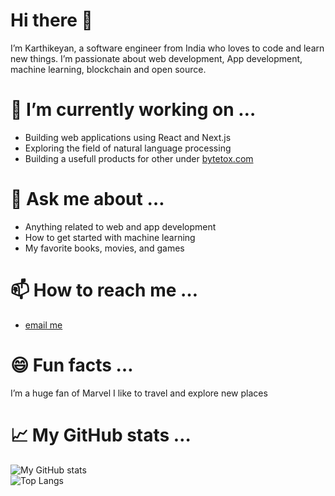 # Hi there 👋
I’m Karthikeyan, a software engineer from India who loves to code and learn new things. I’m passionate about web development, App development, machine learning, blockchain and open source.

# 🔭 I’m currently working on …
- Building web applications using React and Next.js
- Exploring the field of natural language processing
- Building a usefull products for other under [bytetox.com](bytetox.com)

# 💬 Ask me about …
- Anything related to web and app development
- How to get started with machine learning
- My favorite books, movies, and games

# 📫 How to reach me …
- [email me](mailto:karthibalu2001@gmail.com)
  
# 😄 Fun facts …
I’m a huge fan of Marvel
I like to travel and explore new places

# 📈 My GitHub stats …
![My GitHub stats](https://github-readme-stats.vercel.app/api?username=karthitox&show_icons=true&theme=dracula&rank_icon=github)
<br />
![Top Langs](https://github-readme-stats.vercel.app/api/top-langs/?username=karthitox&layout=compact&theme=dracula)





